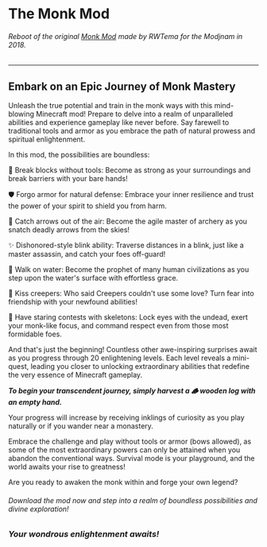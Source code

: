 # The Monk Mod

###### Reboot of the original [Monk Mod](https://www.curseforge.com/minecraft/mc-mods/the-monk-mod) made by RWTema for the Modjnam in 2018.

---

## Embark on an Epic Journey of Monk Mastery

Unleash the true potential and train in the monk ways with this mind-blowing Minecraft mod! Prepare to delve into a
realm of
unparalleled abilities and experience gameplay like never before. Say farewell to traditional tools and armor as you
embrace the path of natural prowess and spiritual enlightenment.

In this mod, the possibilities are boundless:

🌳 Break blocks without tools: Become as strong as your surroundings and break barriers with your bare hands!

🛡️ Forgo armor for natural defense: Embrace your inner resilience and trust the power of your spirit to shield you from
harm.

🎯 Catch arrows out of the air: Become the agile master of archery as you snatch deadly arrows from the skies!

✨ Dishonored-style blink ability: Traverse distances in a blink, just like a master assassin, and catch your foes
off-guard!

🌊 Walk on water: Become the prophet of many human civilizations as you step upon the water's surface with effortless
grace.

💋 Kiss creepers: Who said Creepers couldn't use some love? Turn fear into friendship with your newfound abilities!

👀 Have staring contests with skeletons: Lock eyes with the undead, exert your monk-like focus, and command respect even
from those most formidable foes.

And that's just the beginning! Countless other awe-inspiring surprises await as you progress through 20 enlightening
levels. Each level reveals a mini-quest, leading you closer to unlocking extraordinary abilities that redefine the very
essence of Minecraft gameplay.

**_To begin your transcendent journey, simply harvest a 🪵 wooden log with an empty hand._**

Your progress will increase by receiving inklings of curiosity as you play naturally or if you wander near a monastery.

Embrace the challenge and play without tools or armor (bows allowed), as some of the most extraordinary powers can only
be attained when you abandon the conventional ways. Survival mode is your playground, and the world awaits your rise to
greatness!

Are you ready to awaken the monk within and forge your own legend?

###### _Download the mod now and step into a realm of boundless possibilities and divine exploration!_

### **_Your wondrous enlightenment awaits!_**